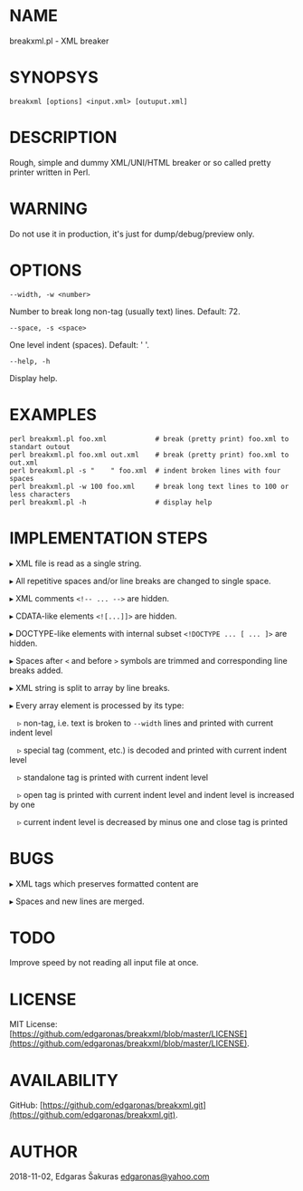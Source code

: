 # NAME

breakxml.pl - XML breaker

# SYNOPSYS

    breakxml [options] <input.xml> [outuput.xml]

# DESCRIPTION

Rough, simple and dummy XML/UNI/HTML breaker or so called pretty printer written in Perl.

# WARNING

Do not use it in production, it's just for dump/debug/preview only.

# OPTIONS

    --width, -w <number>

Number to break long non-tag (usually text) lines. Default: 72.

    --space, -s <space>

One level indent (spaces). Default: '    '.

    --help, -h

Display help.

# EXAMPLES

    perl breakxml.pl foo.xml            # break (pretty print) foo.xml to standart outout
    perl breakxml.pl foo.xml out.xml    # break (pretty print) foo.xml to out.xml
    perl breakxml.pl -s "    " foo.xml  # indent broken lines with four spaces
    perl breakxml.pl -w 100 foo.xml     # break long text lines to 100 or less characters
    perl breakxml.pl -h                 # display help

# IMPLEMENTATION STEPS

▸ XML file is read as a single string.

▸ All repetitive spaces and/or line breaks are changed to single space.

▸ XML comments `<!-- ... -->` are hidden.

▸ CDATA-like elements `<![...]]>` are hidden.

▸ DOCTYPE-like elements with internal subset `<!DOCTYPE ... [ ... ]>` are hidden.

▸ Spaces after `<` and before `>` symbols are trimmed and corresponding line breaks added.

▸ XML string is split to array by line breaks.

▸ Every array element is processed by its type: 

 ▹ non-tag, i.e. text is broken to `--width` lines and printed with current indent level

 ▹ special tag (comment, etc.) is decoded and printed with current indent level

 ▹ standalone tag is printed with current indent level

 ▹ open tag is printed with current indent level and indent level is increased by one

 ▹ current indent level is decreased by minus one and close tag is printed

# BUGS

▸ XML tags which preserves formatted content are

▸ Spaces and new lines are merged.

# TODO

Improve speed by not reading all input file at once.

# LICENSE

MIT License: [https://github.com/edgaronas/breakxml/blob/master/LICENSE](https://github.com/edgaronas/breakxml/blob/master/LICENSE).

# AVAILABILITY

GitHub: [https://github.com/edgaronas/breakxml.git](https://github.com/edgaronas/breakxml.git).

# AUTHOR

2018-11-02, Edgaras Šakuras [edgaronas@yahoo.com](mailto:edgaronas@yahoo.com)
